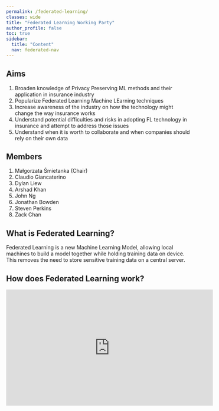 ```yaml
---
permalink: /federated-learning/
classes: wide
title: "Federated Learning Working Party"
author_profile: false
toc: true
sidebar:
  title: "Content"
  nav: federated-nav
---
```


## Aims 
1.	Broaden knowledge of Privacy Preserving ML methods and their application in insurance industry
2.	Popularize Federated Learning Machine LEarning techniques
3.	Increase awareness of the industry on how the technology might change the way insurance works
4.	Understand potential difficulties and risks in adopting FL technology in insurance and attempt to address those issues
5.	Understand when it is worth to collaborate and when companies should rely on their own data

## Members

1. Małgorzata Śmietanka (Chair)
2. Claudio Giancaterino 
3. Dylan Liew
4. Arshad Khan
5. John Ng
6. Jonathan Bowden
7. Steven Perkins
8. Zack Chan

## What is Federated Learning?

Federated Learning is a new Machine Learning Model, allowing local machines to build a model together while holding training data on device. This removes the need to store sensitive training data on a central server.

## How does Federated Learning work?
<iframe width="560" height="315" src="https://www.youtube.com/embed/Jy7ozgwovgg" title="YouTube video player" frameborder="0" allow="accelerometer; autoplay; clipboard-write; encrypted-media; gyroscope; picture-in-picture" allowfullscreen></iframe>
